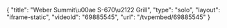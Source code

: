 {
    "title": "Weber Summit\u00ae S-670\u2122 Grill",
    "type": "solo",
    "layout": "iframe-static",
    "videoId": "69885545",
    "url": "\/tvpembed\/69885545"
}